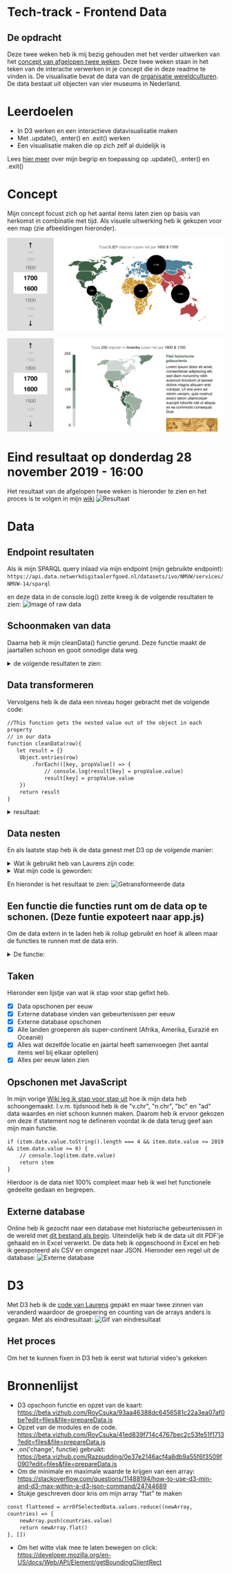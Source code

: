 # Tech-track - Frontend Data
## De opdracht
Deze twee weken heb ik mij bezig gehouden met het verder uitwerken van het [concept van afgelopen twee weken](https://github.com/RoyCsuka/functional-programming). Deze twee weken staan in het teken van de interactie verwerken in je concept die in deze readme te vinden is. De visualisatie bevat de data van de [organisatie wereldculturen](http://collectie.wereldculturen.nl/). De data bestaat uit objecten van vier museums in Nederland.

# Leerdoelen
- In D3 werken en een interactieve datavisualisatie maken
- Met .update(), .enter() en .exit() werken
- Een visualisatie maken die op zich zelf al duidelijk is

Lees [hier meer](https://github.com/RoyCsuka/frontend-data/wiki) over mijn begrip en toepassing op .update(), .enter() en .exit()

# Concept
Mijn concept focust zich op het aantal items laten zien op basis van herkomst in combinatie met tijd. Als visuele uitwerking heb ik gekozen voor een map (zie afbeeldingen hieronder).

![Concept uitwerking scherm 1](https://github.com/RoyCsuka/assets/blob/master/concept-maps-v2_3.jpg)

![Concept uitwerking scherm 2](https://github.com/RoyCsuka/assets/blob/master/concept-maps-v2_4.jpg)

# Eind resultaat op donderdag 28 november 2019 - 16:00
Het resultaat van de afgelopen twee weken is hieronder te zien en het proces is te volgen in mijn [wiki](https://github.com/RoyCsuka/frontend-data/wiki)
![Resultaat](https://i.gyazo.com/fb77f61a4fc58dff346a9786d4f3547d.gif)

# Data
## Endpoint resultaten
Als ik mijn SPARQL query inlaad via mijn endpoint (mijn gebruikte endpoint): 
```https://api.data.netwerkdigitaalerfgoed.nl/datasets/ivo/NMVW/services/NMVW-14/sparql```

en deze data in de console.log() zette kreeg ik de volgende resultaten te zien:
![Image of raw data](https://i.gyazo.com/7c48f2b9bcbb2aa7a2ad6277d9c3dbe6.png)

## Schoonmaken van data
Daarna heb ik mijn cleanData() functie gerund. Deze functie maakt de jaartallen schoon en gooit onnodige data weg.
<details><summary>de volgende resultaten te zien:</summary>

![Image of cleaned data](https://i.gyazo.com/b1f6450b51d5a8bf8e87d1475501a397.png)
</details>

## Data transformeren
Vervolgens heb ik de data een niveau hoger gebracht met de volgende code:

```
//This function gets the nested value out of the object in each property
// in our data
function cleanData(row){
   let result = {}
    Object.entries(row)
        .forEach(([key, propValue]) => {
            // console.log(result[key] = propValue.value)
		    result[key] = propValue.value
  	})
    return result
}
```
<details><summary>resultaat:</summary>
	
![Cleand data](https://i.gyazo.com/6b44f33eb4f58b33949f5d130ae737b5.png)
</details>

## Data nesten
En als laatste stap heb ik de data genest met D3 op de volgende manier:

<details><summary>Wat ik gebruikt heb van Laurens zijn code:</summary>
	
```
function transformData(source){
   let transformed =  d3.nest()
	.key(d => d.preference)
	   .rollup(d => {
		return {
		   brothersTotal: d3.sum(d.map(correspondent => correspondent.brothers))
		}
	   })
	.entries(source);
   return transformed
}
```

</details>

<details><summary>Wat mijn code is geworden:</summary>
Ten opzichte van laurens zijn code heb ik het anders genest door de onderstaande code opnieuw te gebruiken:

```.key(d => d.continentLabel)```

Hier is de volledige functie:
	    
```
function calculateAndGroup(source){
    let transformed =  d3.nest()
    .key(d => d.date).sortKeys(d3.descending)
        .key(d => d.continentLabel)
            .rollup(d => {
                return {
                    amountOfCountryItems: Number(d3.sum(d.map(itemsPerCountry => itemsPerCountry.choCount))),
                    contLat: d[0].contLat,
                    contLong: d[0].contLong,
                    country: d[0].landLabel,
                    countryLat: d[0].countryLat,
                    countryLong: d[0].countryLong,
                    continent: d[0].continentLabel,
                    date: d[0].date
                }
            })
        .entries(source);
    return transformed
}
```

</details>

En hieronder is het resultaat te zien:
![Getransformeerde data](https://i.gyazo.com/11316e6de779cec27c4bda24fade90a7.png)

## Een functie die functies runt om de data op te schonen. (Deze funtie expoteert naar app.js)
Om de data extern in te laden heb ik rollup gebruikt en hoef ik alleen maar de functies te runnen met de data erin. 
<details><summary>De functie:</summary>
	
```
// local aanroepen
const jsonResults = config.results.bindings

// export functie zorgt voor een clean array van de resultaten in de app.js
export async function cleanedArr(endpoint, query){
    //Load the data and return a promise which resolves with said data
	let data = await loadData(endpoint, query)
    console.log("raw data: ", data)

    data = data.filter(entry => filterData(entry, "continentLabel"))

    // Cleaning of year, number of items and continent
    data = cleanAllData()
    console.log("cleaned data of items: ", data)

	data = data.map(cleanData)
    console.log("cleanedData: ", data)

    data = calculateAndGroup(data)
    console.log("End of cleanData", data)

    return data
}
```
</details>

## Taken
Hieronder een lijstje van wat ik stap voor stap gefixt heb.
- [x] Data opschonen per eeuw
- [x] Externe database vinden van gebeurtenissen per eeuw
- [x] Externe database opschonen
- [x] Alle landen groeperen als super-continent (Afrika, Amerika, Eurazië en Oceanië)
- [x] Alles wat dezelfde locatie en jaartal heeft samenvoegen (het aantal items wel bij elkaar optellen)
- [x] Alles per eeuw laten zien

## Opschonen met JavaScript
In mijn vorige [Wiki leg ik stap voor stap uit](https://github.com/RoyCsuka/functional-programming/wiki/Data-cleaning) hoe ik mijn data heb schoongemaakt. I.v.m. tijdsnood heb ik de "v.chr", "n.chr", "bc" en "ad" data waardes en niet schoon kunnen maken. Daarom heb ik ervoor gekozen om deze if statement nog te defineren voordat ik de data terug geef aan mijn main functie.

```
if (item.date.value.toString().length === 4 && item.date.value <= 2019 && item.date.value >= 0) {
    // console.log(item.date.value)
    return item
}
```

Hierdoor is de data niet 100% compleet maar heb ik wel het functionele gedeelte gedaan en begrepen.

## Externe database
Online heb ik gezocht naar een database met historische gebeurtenissen in de wereld met [dit bestand als begin](https://slidex.tips/download/major-events-in-world-history). Uiteindelijk heb ik de data uit dit PDF'je gehaald en in Excel verwerkt. De data heb ik opgeschoond in Excel en heb ik geexpoteerd als CSV en omgezet naar JSON. Hieronder een regel uit de database:
![Externe database](https://github.com/RoyCsuka/assets/blob/master/external-database.png)

# D3
Met D3 heb ik de [code van Laurens](https://beta.vizhub.com/Razpudding/2e039bf6e39a421180741285a8f735a3) gepakt en maar twee zinnen van veranderd waardoor de groepering en counting van de arrays anders is gegaan. Met als eindresultaat:
![Gif van eindresultaat](https://gyazo.com/fb77f61a4fc58dff346a9786d4f3547d)

## Het proces
Om het te kunnen fixen in D3 heb ik eerst wat tutorial video's gekeken 

# Bronnenlijst
- D3 opschoon functie en opzet van de kaart: https://beta.vizhub.com/RoyCsuka/93aa46388dc6456581c22a3ea07af0be?edit=files&file=prepareData.js
- Opzet van de modules en de code. https://beta.vizhub.com/RoyCsuka/41ed839f714c4767bec2c53fe51f1713?edit=files&file=prepareData.js
- .on('change', functie) gebruikt: https://beta.vizhub.com/Razpudding/0e37e2146acf4a8db9a55f6f3509f090?edit=files&file=prepareData.js
- Om de minimale en maximale waarde te krijgen van een array: https://stackoverflow.com/questions/11488194/how-to-use-d3-min-and-d3-max-within-a-d3-json-command/24744689
- Stukje geschreven door kris om mijn array "flat" te maken
```
const flattened = arrOfSelectedData.values.reduce((newArray, countries) => {
    newArray.push(countries.value)
    return newArray.flat()
}, [])
```
- Om het witte vlak mee te laten bewegen on click: https://developer.mozilla.org/en-US/docs/Web/API/Element/getBoundingClientRect
